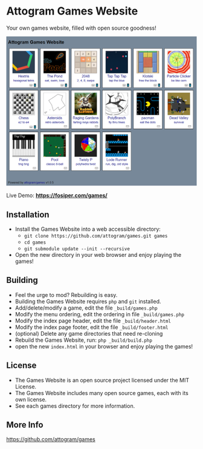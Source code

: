 # Attogram Games Website

Your own games website, filled with open source goodness!

[![Games Website](https://raw.githubusercontent.com/attogram/attogram-docs/master/games/games.png)](https://github.com/attogram/games)

Live Demo: **<https://fosiper.com/games/>**

## Installation

* Install the Games Website into a web accessible directory:
  * `git clone https://github.com/attogram/games.git games`
  * `cd games`
  * `git submodule update --init --recursive`
* Open the new directory in your web browser and enjoy playing the games!

## Building

* Feel the urge to mod?  Rebuilding is easy.
* Building the Games Website requires `php` and `git` installed.
* Add/delete/modify a game, edit the file `_build/games.php`
* Modify the menu ordering, edit the ordering in file `_build/games.php`
* Modify the index page header, edit the file `_build/header.html`
* Modify the index page footer, edit the file `_build/footer.html`
* (optional) Delete any game directories that need re-cloning
* Rebuild the Games Website, run: `php _build/build.php`
* open the new `index.html` in your browser and enjoy playing the games!

## License

* The Games Website is an open source project licensed under the MIT License.
* The Games Website includes many open source games, each with its own license.   
* See each games directory for more information.

## More Info

<https://github.com/attogram/games>

